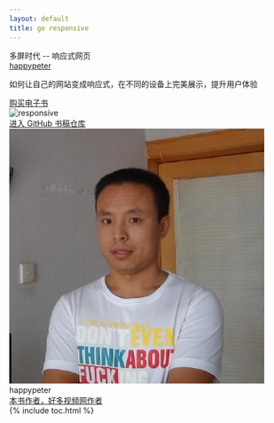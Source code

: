 ```yaml
---
layout: default
title: go responsive
---
```


<section class='book'>
  <div class='wrapper-inside clearfix'>
    <div class='top-large'>
      <div class='book-title'>
        多屏时代 -- 响应式网页
      </div>
      <div class='book-author'>
        <a href="https://github.com/happypeter">happypeter</a>
      </div>
      <p class='book-description'>
        如何让自己的网站变成响应式，在不同的设备上完美展示，提升用户体验
      </p>
      <a href="javascript:;" class="read-btn">购买电子书</a>
    </div>
    <img alt="responsive" class="book-image" src="images/index/responsive.jpg"/>
  </div>
</section>
<div class="divider">
  <a href="https://github.com/happypeter/go-responsive">进入 GitHub 书稿仓库</a>
</div>
<div class="reviewers">
  <div class="name-card">
    <img src="images/index/peter.jpg">
    <div class="text">
      <div class="name">
       happypeter
      </div>
      <div class="job-title"><a href="http://happycasts.net">本书作者，好多视频网作者</a></div>
    </div>
  </div>
</div>
{% include toc.html %}

